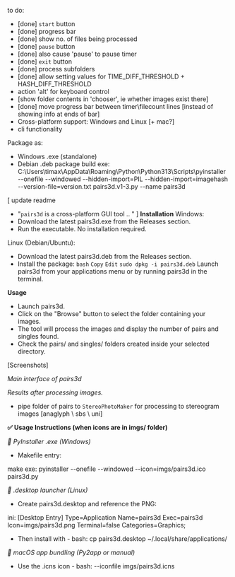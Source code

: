 to do:
- [done] `start` button
- [done] progress bar
- [done] show no. of files being processed
- [done] `pause` button
- [done] also cause 'pause' to pause timer
- [done] `exit` button
- [done] process subfolders
- [done] allow setting values for TIME_DIFF_THRESHOLD + HASH_DIFF_THRESHOLD
- action 'alt' for keyboard control
- [show folder contents in 'chooser', ie whether images exist there]
- [done] move progress bar between timer\filecount lines
   [instead of showing info at ends of bar]
- Cross-platform support: Windows and Linux [+ mac?]
- cli functionality 


Package as:
- Windows .exe (standalone)
- Debian .deb package
build exe: 
C:\Users\timax\AppData\Roaming\Python\Python313\Scripts\pyinstaller --onefile --windowed --hidden-import=PIL --hidden-import=imagehash --version-file=version.txt pairs3d.v1-3.py --name pairs3d

[
    update readme
 - "`pairs3d` is a cross-platform GUI tool .. "
 ]
 __Installation__
Windows:
- Download the latest pairs3d.exe from the Releases section.
- Run the executable. No installation required.

Linux (Debian/Ubuntu):
- Download the latest pairs3d.deb from the Releases section.
- Install the package:
`bash`
`Copy`
`Edit`
`sudo dpkg -i pairs3d.deb`
  Launch pairs3d from your applications menu or by running pairs3d in the terminal.

 __Usage__
- Launch pairs3d.
- Click on the "Browse" button to select the folder containing your images.
- The tool will process the images and display the number of pairs and singles found.
- Check the pairs/ and singles/ folders created inside your selected directory.

[Screenshots]

  *Main interface of pairs3d*

  *Results after processing images.*



- pipe folder of pairs to `StereoPhotoMaker` for processing to stereogram images
   [anaglyph \ sbs \ uni]



__✅ Usage Instructions (when icons are in imgs/ folder)__


*🔧 PyInstaller .exe (Windows)*
- Makefile entry:

make
exe:
	pyinstaller --onefile --windowed --icon=imgs/pairs3d.ico pairs3d.py

*🐧 .desktop launcher (Linux)*
- Create pairs3d.desktop and reference the PNG:

ini:
[Desktop Entry]
Type=Application
Name=pairs3d
Exec=pairs3d
Icon=imgs/pairs3d.png
Terminal=false
Categories=Graphics;

- Then install with -
bash:
cp pairs3d.desktop ~/.local/share/applications/

*🍎 macOS app bundling (Py2app or manual)*
- Use the .icns icon -
bash:
--iconfile imgs/pairs3d.icns
